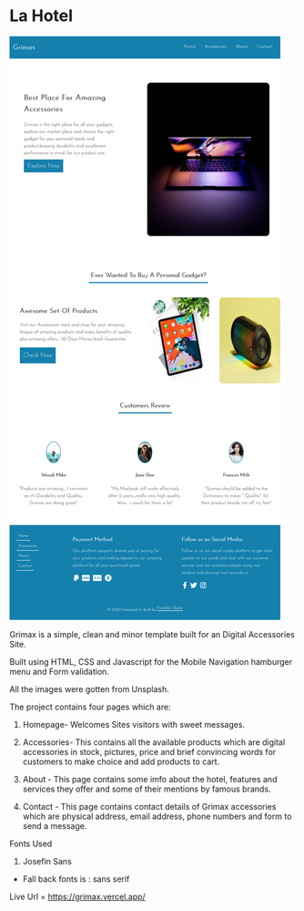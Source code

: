 # La Hotel
 
 <img src="images/screenshot.png" alt="project">

Grimax is a simple, clean and minor template built for an  Digital Accessories Site.

Built using HTML, CSS and Javascript for the Mobile Navigation hamburger menu and 
Form validation.

All the images were gotten from Unsplash.

The project contains four pages which are:

1. Homepage- Welcomes Sites visitors with sweet messages.

2. Accessories- This contains all the available products which are digital accessories in stock, pictures, price and brief convincing words for customers to make choice and add
products to cart.

3. About - This page contains some imfo about the hotel, features and services they offer and some of their mentions by famous brands.

4. Contact - This page contains contact details of Grimax accessories which are physical address, email address, phone numbers and form to send a message.

Fonts Used

1. Josefin Sans
* Fall back fonts is : sans serif
 

Live Url = https://grimax.vercel.app/
